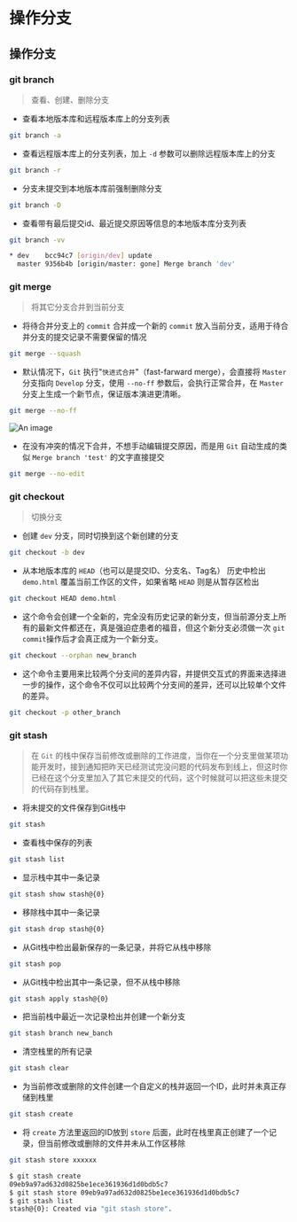 # 操作分支

## 操作分支

### git branch

> 查看、创建、删除分支

- 查看本地版本库和远程版本库上的分支列表

```sh
git branch -a
```

- 查看远程版本库上的分支列表，加上 `-d` 参数可以删除远程版本库上的分支

```sh
git branch -r
```

- 分支未提交到本地版本库前强制删除分支

```sh
git branch -D
```

- 查看带有最后提交id、最近提交原因等信息的本地版本库分支列表

```sh
git branch -vv

* dev    bcc94c7 [origin/dev] update
  master 9356b4b [origin/master: gone] Merge branch 'dev'
```

### git merge

> 将其它分支合并到当前分支

- 将待合并分支上的 `commit` 合并成一个新的 `commit` 放入当前分支，适用于待合并分支的提交记录不需要保留的情况

```sh
git merge --squash
```

- 默认情况下，`Git` 执行"`快进式合并`"（fast-farward merge），会直接将 `Master`分支指向 `Develop` 分支，使用 `--no-ff` 参数后，会执行正常合并，在 `Master`分支上生成一个新节点，保证版本演进更清晰。

```sh
git merge --no-ff
```

![An image](/img/dev/git/02.png)

- 在没有冲突的情况下合并，不想手动编辑提交原因，而是用 `Git` 自动生成的类似 `Merge branch 'test'` 的文字直接提交

```sh
git merge --no-edit
```

### git checkout

> 切换分支

- 创建 `dev` 分支，同时切换到这个新创建的分支

```sh
git checkout -b dev
```

- 从本地版本库的 `HEAD`（也可以是提交ID、分支名、Tag名） 历史中检出 `demo.html` 覆盖当前工作区的文件，如果省略 `HEAD` 则是从暂存区检出

```sh
git checkout HEAD demo.html
```

- 这个命令会创建一个全新的，完全没有历史记录的新分支，但当前源分支上所有的最新文件都还在，真是强迫症患者的福音，但这个新分支必须做一次 `git commit`操作后才会真正成为一个新分支。

```sh
git checkout --orphan new_branch
```

- 这个命令主要用来比较两个分支间的差异内容，并提供交互式的界面来选择进一步的操作，这个命令不仅可以比较两个分支间的差异，还可以比较单个文件的差异。

```sh
git checkout -p other_branch
```

### git stash

> 在 `Git` 的栈中保存当前修改或删除的工作进度，当你在一个分支里做某项功能开发时，接到通知把昨天已经测试完没问题的代码发布到线上，但这时你已经在这个分支里加入了其它未提交的代码，这个时候就可以把这些未提交的代码存到栈里。

- 将未提交的文件保存到Git栈中

```sh
git stash
```

- 查看栈中保存的列表

```sh
git stash list
```

- 显示栈中其中一条记录

```sh
git stash show stash@{0}
```

- 移除栈中其中一条记录

```sh
git stash drop stash@{0}
```

- 从Git栈中检出最新保存的一条记录，并将它从栈中移除

```sh
git stash pop
```

- 从Git栈中检出其中一条记录，但不从栈中移除

```sh
git stash apply stash@{0}
```

- 把当前栈中最近一次记录检出并创建一个新分支

```sh
git stash branch new_banch
```

- 清空栈里的所有记录

```sh
git stash clear
```

- 为当前修改或删除的文件创建一个自定义的栈并返回一个ID，此时并未真正存储到栈里

```sh
git stash create
```

- 将 `create` 方法里返回的ID放到 `store` 后面，此时在栈里真正创建了一个记录，但当前修改或删除的文件并未从工作区移除

```sh
git stash store xxxxxx

$ git stash create
09eb9a97ad632d0825be1ece361936d1d0bdb5c7
$ git stash store 09eb9a97ad632d0825be1ece361936d1d0bdb5c7
$ git stash list
stash@{0}: Created via "git stash store".
```
